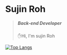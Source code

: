 # Sujin Roh
> ##### Back-end Developer
> 
>✋Hi, I'm sujin Roh <br>
>


[![Top Langs](https://github-readme-stats.vercel.app/api/top-langs/?username=suzinRoh&layout=compact)](https://github.com/suzinRoh/github-readme-stats)

